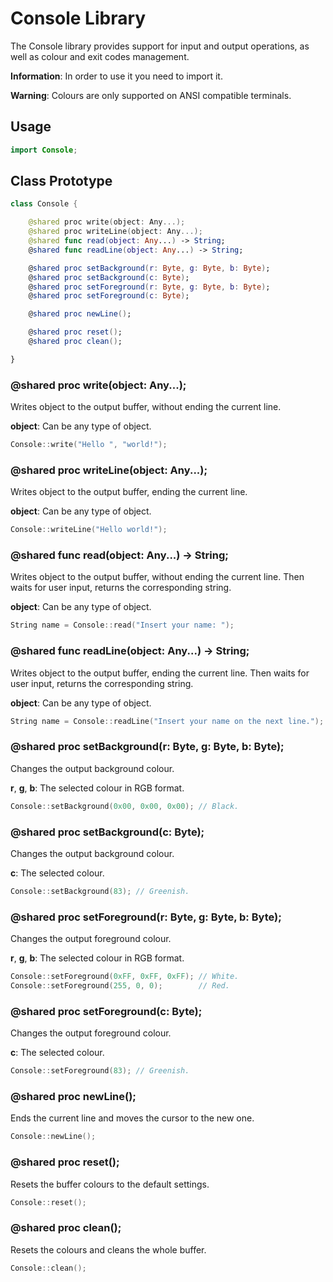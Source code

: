 
# Console Library

The Console library provides support for input and output
operations, as well as colour and exit codes management.

**Information**: In order to use it you need to import it.

**Warning**: Colours are only supported on ANSI compatible terminals.

## Usage

``` swift
import Console;
```

## Class Prototype

``` swift
class Console {

	@shared proc write(object: Any...);
	@shared proc writeLine(object: Any...);
	@shared func read(object: Any...) -> String;
	@shared func readLine(object: Any...) -> String;

	@shared proc setBackground(r: Byte, g: Byte, b: Byte);
	@shared proc setBackground(c: Byte);
	@shared proc setForeground(r: Byte, g: Byte, b: Byte);
	@shared proc setForeground(c: Byte);

	@shared proc newLine();

	@shared proc reset();
	@shared proc clean();

}
```

### @shared proc write(object: Any...);

Writes object to the output buffer, without
ending the current line.

**object**: Can be any type of object.

``` swift
Console::write("Hello ", "world!");
```

### @shared proc writeLine(object: Any...);

Writes object to the output buffer,
ending the current line.

**object**: Can be any type of object.

``` swift
Console::writeLine("Hello world!");
```

### @shared func read(object: Any...) -> String;

Writes object to the output buffer, without
ending the current line. Then waits for user input,
returns the corresponding string.

**object**: Can be any type of object.

``` swift
String name = Console::read("Insert your name: ");
```

### @shared func readLine(object: Any...) -> String;

Writes object to the output buffer,
ending the current line. Then waits for user input,
returns the corresponding string.

**object**: Can be any type of object.

``` swift
String name = Console::readLine("Insert your name on the next line.");
```

### @shared proc setBackground(r: Byte, g: Byte, b: Byte);

Changes the output background colour.

**r**, **g**, **b**: The selected colour in RGB format.

``` swift
Console::setBackground(0x00, 0x00, 0x00); // Black.
```

### @shared proc setBackground(c: Byte);

Changes the output background colour.

**c**: The selected colour.

``` swift
Console::setBackground(83); // Greenish.
```

### @shared proc setForeground(r: Byte, g: Byte, b: Byte);

Changes the output foreground colour.

**r**, **g**, **b**: The selected colour in RGB format.

``` swift
Console::setForeground(0xFF, 0xFF, 0xFF); // White.
Console::setForeground(255, 0, 0);        // Red.
```

### @shared proc setForeground(c: Byte);

Changes the output foreground colour.

**c**: The selected colour.

``` swift
Console::setForeground(83); // Greenish.
```

### @shared proc newLine();

Ends the current line and moves the cursor to the new one.

``` swift
Console::newLine();
```

### @shared proc reset();

Resets the buffer colours to the default settings.

``` swift
Console::reset();
```

### @shared proc clean();

Resets the colours and cleans the whole buffer.

``` swift
Console::clean();
```
